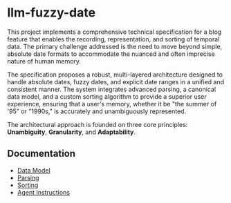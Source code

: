# llm-fuzzy-date

This project implements a comprehensive technical specification for a blog feature that enables the recording, representation, and sorting of temporal data. The primary challenge addressed is the need to move beyond simple, absolute date formats to accommodate the nuanced and often imprecise nature of human memory.

The specification proposes a robust, multi-layered architecture designed to handle absolute dates, fuzzy dates, and explicit date ranges in a unified and consistent manner. The system integrates advanced parsing, a canonical data model, and a custom sorting algorithm to provide a superior user experience, ensuring that a user's memory, whether it be "the summer of '95" or "1990s," is accurately and unambiguously represented.

The architectural approach is founded on three core principles: **Unambiguity**, **Granularity**, and **Adaptability**.

## Documentation

*   [Data Model](./DATA_MODEL.md)
*   [Parsing](./PARSING.md)
*   [Sorting](./SORTING.md)
*   [Agent Instructions](./AGENTS.md)